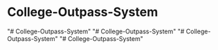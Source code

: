 # College-Outpass-System
"# College-Outpass-System" 
"# College-Outpass-System" 
"# College-Outpass-System" 
"# College-Outpass-System" 
